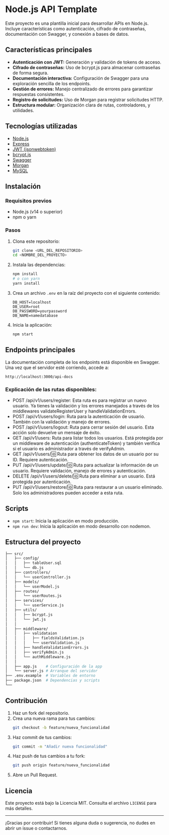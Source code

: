 # Node.js API Template

Este proyecto es una plantilla inicial para desarrollar APIs en Node.js. Incluye características como autenticación, cifrado de contraseñas, documentación con Swagger, y conexión a bases de datos.

## Características principales

- **Autenticación con JWT:** Generación y validación de tokens de acceso.
- **Cifrado de contraseñas:** Uso de bcrypt.js para almacenar contraseñas de forma segura.
- **Documentación interactiva:** Configuración de Swagger para una exploración sencilla de los endpoints.
- **Gestión de errores:** Manejo centralizado de errores para garantizar respuestas consistentes.
- **Registro de solicitudes:** Uso de Morgan para registrar solicitudes HTTP.
- **Estructura modular:** Organización clara de rutas, controladores, y utilidades.

## Tecnologías utilizadas

- [Node.js](https://nodejs.org/)
- [Express](https://expressjs.com/)
- [JWT (jsonwebtoken)](https://github.com/auth0/node-jsonwebtoken)
- [bcrypt.js](https://github.com/dcodeIO/bcrypt.js/)
- [Swagger](https://swagger.io/)
- [Morgan](https://github.com/expressjs/morgan)
- [MySQL](https://www.mysql.com/)

## Instalación

### Requisitos previos

- Node.js (v14 o superior)
- npm o yarn

### Pasos

1. Clona este repositorio:

   ```bash
   git clone <URL_DEL_REPOSITORIO>
   cd <NOMBRE_DEL_PROYECTO>
   ```

2. Instala las dependencias:

   ```bash
   npm install
   # o con yarn
   yarn install
   ```

3. Crea un archivo `.env` en la raíz del proyecto con el siguiente contenido:

   ```env
   DB_HOST=localhost
   DB_USER=root
   DB_PASSWORD=yourpassword
   DB_NAME=namedatabase
   ```

4. Inicia la aplicación:
   ```bash
   npm start
   ```

## Endpoints principales

La documentación completa de los endpoints está disponible en Swagger. Una vez que el servidor esté corriendo, accede a:

```
http://localhost:3000/api-docs
```

### Explicación de las rutas disponibles:

- POST /api/v1/users/register: Esta ruta es para registrar
  un nuevo usuario. Ya tienes la validación y los errores
  manejados a través de los middlewares validateRegisterUser
  y handleValidationErrors.
- POST /api/v1/users/login: Ruta para la autenticación de
  usuario. También con la validación y manejo de errores.
- POST /api/v1/users/logout: Ruta para cerrar sesión del
  usuario. Esta acción solo devuelve un mensaje de éxito.
- GET /api/v1/users: Ruta para listar todos los usuarios.
  Está protegida por un middleware de autenticación
  (authenticateToken) y también verifica si el usuario es
  administrador a través de verifyAdmin.
- GET /api/v1/users/:id: Ruta para obtener los datos de un
  usuario por su ID. Requiere autenticación.
- PUT /api/v1/users/update/:id: Ruta para actualizar la
  información de un usuario. Requiere validación, manejo de
  errores y autenticación.
- DELETE /api/v1/users/delete/:id: Ruta para eliminar a un
  usuario. Está protegida por autenticación.
- PUT /api/v1/users/restore/:id: Ruta para restaurar a un
  usuario eliminado. Solo los administradores pueden acceder
  a esta ruta.

## Scripts

- `npm start`: Inicia la aplicación en modo producción.
- `npm run dev`: Inicia la aplicación en modo desarrollo con nodemon.

## Estructura del proyecto

```bash
├── src/
│   ├── config/
│   │   ├── tableUser.sql
│   │   └── db.js
│   ├── controllers/
│   │   └── userController.js
│   ├── models/
│   │   └── userModel.js
│   ├── routes/
│   │   └── userRoutes.js
│   ├── services/
│   │   └── userService.js
│   ├── utils/
│   │   ├── bcrypt.js
│   │   └── jwt.js
│   │
│   ├── middleware/
│   │   ├── validataion
│   │   │   ├── fieldsValidation.js
│   │   │   └── userValidation.js
│   │   ├── handleValidationErrors.js
│   │   ├── verifyAdmin.js
│   │   └── authMiddleware.js
│   │
│   ├── app.js    # Configuración de la app
│   └── server.js # Arranque del servidor
├── .env.example  # Variables de entorno
├── package.json  # Dependencias y scripts
└──
```

## Contribución

1. Haz un fork del repositorio.
2. Crea una nueva rama para tus cambios:
   ```bash
   git checkout -b feature/nueva_funcionalidad
   ```
3. Haz commit de tus cambios:
   ```bash
   git commit -m "Añadir nueva funcionalidad"
   ```
4. Haz push de tus cambios a tu fork:
   ```bash
   git push origin feature/nueva_funcionalidad
   ```
5. Abre un Pull Request.

## Licencia

Este proyecto está bajo la Licencia MIT. Consulta el archivo `LICENSE` para más detalles.

---

¡Gracias por contribuir! Si tienes alguna duda o sugerencia, no dudes en abrir un issue o contactarnos.
